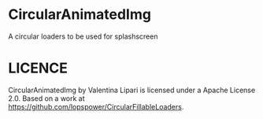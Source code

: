 # CircularAnimatedImg
A circular loaders to be used for splashscreen



# LICENCE
CircularAnimatedImg by Valentina Lipari is licensed under a Apache License 2.0. Based on a work at https://github.com/lopspower/CircularFillableLoaders.
